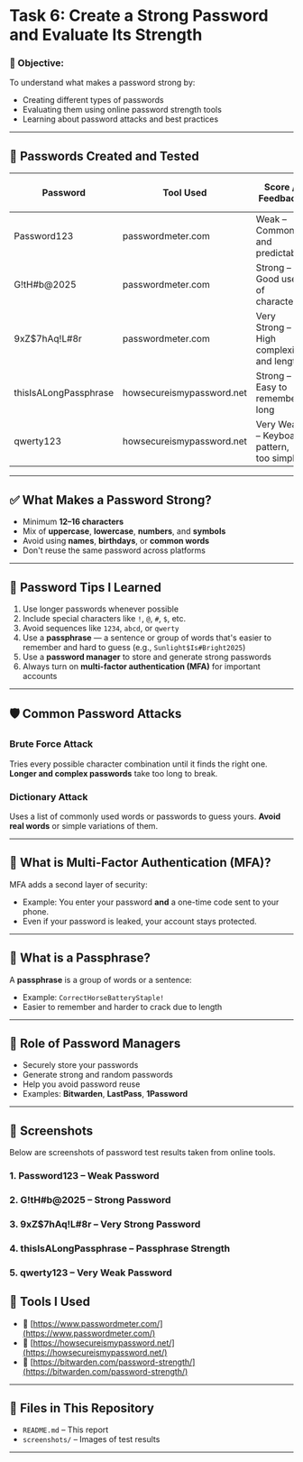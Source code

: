 # Task 6: Create a Strong Password and Evaluate Its Strength

### 🎯 Objective:
To understand what makes a password strong by:
- Creating different types of passwords
- Evaluating them using online password strength tools
- Learning about password attacks and best practices

---

## 🧪 Passwords Created and Tested

| Password                 | Tool Used                         | Score / Feedback                               | Estimated Crack Time         |
|--------------------------|-----------------------------------|------------------------------------------------|------------------------------|
| Password123              | passwordmeter.com                 | Weak – Common and predictable                  | A few seconds                |
| G!tH#b@2025              | passwordmeter.com                 | Strong – Good use of characters                | A few hours                  |
| 9xZ$7hAq!L#8r            | passwordmeter.com                 | Very Strong – High complexity and length       | Many years                   |
| thisIsALongPassphrase    | howsecureismypassword.net         | Strong – Easy to remember, long                | Hundreds of years            |
| qwerty123                | howsecureismypassword.net         | Very Weak – Keyboard pattern, too simple       | Less than a second           |

---

## ✅ What Makes a Password Strong?

- Minimum **12–16 characters**
- Mix of **uppercase**, **lowercase**, **numbers**, and **symbols**
- Avoid using **names**, **birthdays**, or **common words**
- Don't reuse the same password across platforms

---

## 🔐 Password Tips I Learned

1. Use longer passwords whenever possible
2. Include special characters like `!`, `@`, `#`, `$`, etc.
3. Avoid sequences like `1234`, `abcd`, or `qwerty`
4. Use a **passphrase** — a sentence or group of words that's easier to remember and hard to guess (e.g., `Sunlight$Is#Bright2025`)
5. Use a **password manager** to store and generate strong passwords
6. Always turn on **multi-factor authentication (MFA)** for important accounts

---

## 🛡️ Common Password Attacks

### Brute Force Attack
Tries every possible character combination until it finds the right one. **Longer and complex passwords** take too long to break.

### Dictionary Attack
Uses a list of commonly used words or passwords to guess yours. **Avoid real words** or simple variations of them.

---

## 🔑 What is Multi-Factor Authentication (MFA)?
MFA adds a second layer of security:
- Example: You enter your password **and** a one-time code sent to your phone.
- Even if your password is leaked, your account stays protected.

---

## 📘 What is a Passphrase?
A **passphrase** is a group of words or a sentence:
- Example: `CorrectHorseBatteryStaple!`
- Easier to remember and harder to crack due to length

---

## 🔁 Role of Password Managers
- Securely store your passwords
- Generate strong and random passwords
- Help you avoid password reuse
- Examples: **Bitwarden**, **LastPass**, **1Password**

---

## 📸 Screenshots

Below are screenshots of password test results taken from online tools.

### 1. Password123 – Weak Password

### 2. G!tH#b@2025 – Strong Password

### 3. 9xZ$7hAq!L#8r – Very Strong Password

### 4. thisIsALongPassphrase – Passphrase Strength

### 5. qwerty123 – Very Weak Password

## 🧰 Tools I Used

- 🔗 [https://www.passwordmeter.com/](https://www.passwordmeter.com/)
- 🔗 [https://howsecureismypassword.net/](https://howsecureismypassword.net/)
- 🔗 [https://bitwarden.com/password-strength/](https://bitwarden.com/password-strength/)

---

## 📁 Files in This Repository

- `README.md` – This report
- `screenshots/` – Images of test results

---
